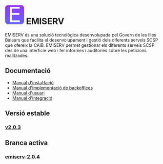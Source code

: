 # ![Logo](https://github.com/GovernIB/emiserv/raw/master/assets/emiserv_logo.png) EMISERV
EMISERV és una solució tecnològica desenvolupada pel Govern de les Illes Balears que facilita el desenvolupament i gestió dels diferents serveis SCSP que ofereix la CAIB. EMISERV permet gestionar els diferents serveis SCSP des de una interfície web i fer informes i auditories sobre les peticions realitzades.
## <a name="docs"></a> Documentació
* [Manual d'instal·lació](https://github.com/GovernIB/emiserv/raw/emiserv-dev/doc/pdf/00_emiserv_instalar.pdf)
* [Manual d'implementació de backoffices](https://github.com/GovernIB/emiserv/raw/emiserv-dev/doc/pdf/01_emiserv_backoffice.pdf)
* [Manual d'usuari](https://github.com/GovernIB/emiserv/raw/emiserv-dev/doc/pdf/02_emiserv_usuari.pdf)
* [Manual d'integració](https://github.com/GovernIB/emiserv/raw/emiserv-dev/doc/pdf/03_emiserv_integracio.pdf)
## <a name="v_estable"></a> Versió estable
### [v2.0.3](https://github.com/GovernIB/emiserv/releases/tag/v2.0.3)
## <a name="b_activa"></a> Branca activa
### [emiserv-2.0.4](https://github.com/GovernIB/emiserv/tree/emiserv-dev)

